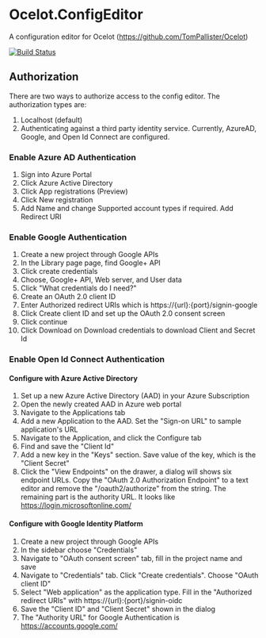 # Ocelot.ConfigEditor
A configuration editor for Ocelot (https://github.com/TomPallister/Ocelot)

[![Build Status](https://dev.azure.com/pelism/Ocelot.ConfigEditor/_apis/build/status/Ocelot.ConfigEditor-ASP.NET%20Core-CI?branchName=master)](https://dev.azure.com/pelism/Ocelot.ConfigEditor/_build/latest?definitionId=12?branchName=master)

## Authorization
There are two ways to authorize access to the config editor. The authorization types are:

1. Localhost (default)
2. Authenticating against a third party identity service. Currently, AzureAD, Google, and Open Id Connect are configured.
  
### Enable Azure AD Authentication
1. Sign into Azure Portal
1. Click Azure Active Directory
1. Click App registrations (Preview)
1. Click New registration
1. Add Name and change Supported account types if required. Add Redirect URI

### Enable Google Authentication

1. Create a new project through Google APIs
1. In the Library page page, find Google+ API
1. Click create credentials
1. Choose, Google+ API, Web server, and User data
1. Click "What credentials do I need?"
1. Create an OAuth 2.0 client ID
1. Enter Authorized redirect URIs which is https://{url}:{port}/signin-google
1. Click Create client ID and set up the OAuth 2.0 consent screen
1. Click continue
1. Click Download on Download credentials to download Client and Secret Id


### Enable Open Id Connect Authentication

#### Configure with Azure Active Directory

1. Set up a new Azure Active Directory (AAD) in your Azure Subscription
1. Open the newly created AAD in Azure web portal
1. Navigate to the Applications tab
1. Add a new Application to the AAD. Set the "Sign-on URL" to sample application's URL
1. Navigate to the Application, and click the Configure tab
1. Find and save the "Client Id"
1. Add a new key in the "Keys" section. Save value of the key, which is the "Client Secret"
1. Click the "View Endpoints" on the drawer, a dialog will shows six endpoint URLs. Copy the "OAuth 2.0 Authorization Endpoint" to a text editor and remove the "/oauth2/authorize" from the string. The remaining part is the authority URL. It looks like https://login.microsoftonline.com/<guid>

#### Configure with Google Identity Platform

1. Create a new project through Google APIs
1. In the sidebar choose "Credentials"
1. Navigate to "OAuth consent screen" tab, fill in the project name and save
1. Navigate to "Credentials" tab. Click "Create credentials". Choose "OAuth client ID"
1. Select "Web application" as the application type. Fill in the "Authorized redirect URIs" with https://{url}:{port}/signin-oidc
1. Save the "Client ID" and "Client Secret" shown in the dialog
1. The "Authority URL" for Google Authentication is https://accounts.google.com/

